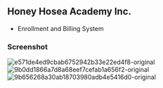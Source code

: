 ## Honey Hosea Academy Inc.
- Enrollment and Billing System

### Screenshot

![e571de4ed9cbab6752942b33e22ed4f8-original](https://user-images.githubusercontent.com/22125914/58029240-c12b0b80-7b4e-11e9-8d01-a6099c9ccea1.png)
![9b0dd1866a7d8a68eef7cefab1a656f2-original](https://user-images.githubusercontent.com/22125914/58029241-c1c3a200-7b4e-11e9-99ff-777f456de408.png)
![9b656268a30ab18703980adb4e5416d0-original](https://user-images.githubusercontent.com/22125914/58029242-c1c3a200-7b4e-11e9-9007-172e23c97595.png)
